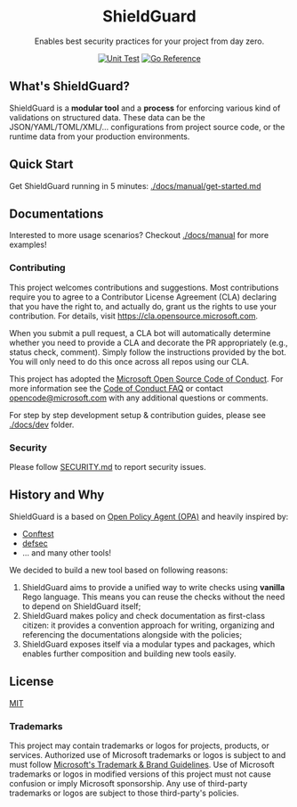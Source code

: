 <div align="center">
<!-- TODO: logo -->
<h1>ShieldGuard</h1>
<p>Enables best security practices for your project from day zero.</p>

[![Unit Test](https://github.com/Azure/ShieldGuard/actions/workflows/unit-test.yaml/badge.svg)](https://github.com/Azure/ShieldGuard/actions/workflows/unit-test.yaml)
[![Go Reference](https://pkg.go.dev/badge/github.com/Azure/ShieldGuard/sg.svg)](https://pkg.go.dev/github.com/Azure/ShieldGuard/sg)
</div>

## What's ShieldGuard?

ShieldGuard is a **modular tool** and a **process** for enforcing various kind of validations on structured data. These data can be
the JSON/YAML/TOML/XML/... configurations from project source code, or the runtime data from your production environments.

## Quick Start

Get ShieldGuard running in 5 minutes: [./docs/manual/get-started.md](/docs/manual/get-started.md)

## Documentations

Interested to more usage scenarios? Checkout [./docs/manual](/docs/manual/) for more examples!

### Contributing

This project welcomes contributions and suggestions.  Most contributions require you to agree to a
Contributor License Agreement (CLA) declaring that you have the right to, and actually do, grant us
the rights to use your contribution. For details, visit https://cla.opensource.microsoft.com.

When you submit a pull request, a CLA bot will automatically determine whether you need to provide
a CLA and decorate the PR appropriately (e.g., status check, comment). Simply follow the instructions
provided by the bot. You will only need to do this once across all repos using our CLA.

This project has adopted the [Microsoft Open Source Code of Conduct](https://opensource.microsoft.com/codeofconduct/).
For more information see the [Code of Conduct FAQ](https://opensource.microsoft.com/codeofconduct/faq/) or
contact [opencode@microsoft.com](mailto:opencode@microsoft.com) with any additional questions or comments.

For step by step development setup & contribution guides, please see [./docs/dev](/docs/dev/) folder.

### Security

Please follow [SECURITY.md](/SECURITY.md) to report security issues.

## History and Why

ShieldGuard is a based on [Open Policy Agent (OPA)][opa] and heavily inspired by:

- [Conftest][conftest]
- [defsec][]
- ... and many other tools!

We decided to build a new tool based on following reasons:

1. ShieldGuard aims to provide a unified way to write checks using **vanilla** Rego language. This means you can reuse the checks
   without the need to depend on ShieldGuard itself;
2. ShieldGuard makes policy and check documentation as first-class citizen: it provides a convention approach for writing, organizing
   and referencing the documentations alongside with the policies;
3. ShieldGuard exposes itself via a modular types and packages, which enables further composition and building new tools easily.

[opa]: https://github.com/open-policy-agent/opa
[conftest]: https://www.conftest.dev/
[defsec]: https://github.com/aquasecurity/defsec

## License

[MIT](/LICENSE)

### Trademarks

This project may contain trademarks or logos for projects, products, or services. Authorized use of Microsoft 
trademarks or logos is subject to and must follow 
[Microsoft's Trademark & Brand Guidelines](https://www.microsoft.com/en-us/legal/intellectualproperty/trademarks/usage/general).
Use of Microsoft trademarks or logos in modified versions of this project must not cause confusion or imply Microsoft sponsorship.
Any use of third-party trademarks or logos are subject to those third-party's policies.
